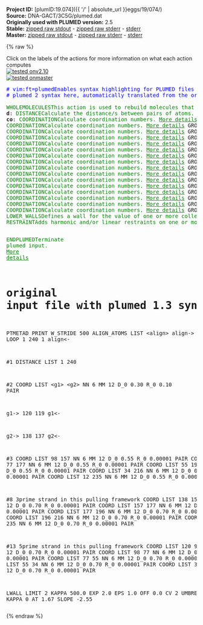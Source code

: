 **Project ID:** [plumID:19.074]({{ '/' | absolute_url }}eggs/19/074/)  
**Source:** DNA-GACT/3C5G/plumed.dat  
**Originally used with PLUMED version:** 2.5  
**Stable:** [zipped raw stdout](plumed.dat.plumed.stdout.txt.zip) - [zipped raw stderr](plumed.dat.plumed.stderr.txt.zip) - [stderr](plumed.dat.plumed.stderr)  
**Master:** [zipped raw stdout](plumed.dat.plumed_master.stdout.txt.zip) - [zipped raw stderr](plumed.dat.plumed_master.stderr.txt.zip) - [stderr](plumed.dat.plumed_master.stderr)  

{% raw %}
<div class="plumedpreheader">
<div class="headerInfo" id="value_details_data/DNA-GACT/3C5G/plumed.dat"> Click on the labels of the actions for more information on what each action computes </div>
<div class="containerBadge">
<div class="headerBadge"><a href="plumed.dat.plumed.stderr"><img src="https://img.shields.io/badge/v2.10-passing-green.svg" alt="tested onv2.10" /></a></div>
<div class="headerBadge"><a href="plumed.dat.plumed_master.stderr"><img src="https://img.shields.io/badge/master-passing-green.svg" alt="tested onmaster" /></a></div>
</div>
</div>
<pre class="plumedlisting">
<span class="plumedtooltip" style="color:blue"># vim:ft=plumed<span class="right">Enables syntax highlighting for PLUMED files in vim. See <a href="https://www.plumed.org/doc-master/user-doc/html/vim">here for more details. </a><i></i></span></span>
<span style="color:blue" class="comment"># plumed 2 syntax here, automatically translated from the original input file</span>
<br/><span class="plumedtooltip" style="color:green">WHOLEMOLECULES<span class="right">This action is used to rebuild molecules that can become split by the periodic boundary conditions. <a href="https://www.plumed.org/doc-master/user-doc/html/WHOLEMOLECULES" style="color:green">More details</a><i></i></span></span> <span class="plumedtooltip">ENTITY0<span class="right">the atoms that make up a molecule that you wish to align<i></i></span></span>=1-240
<span style="display:none;" id="data/DNA-GACT/3C5G/plumed.dat">The WHOLEMOLECULES action with label <b></b> calculates something</span><b name="data/DNA-GACT/3C5G/plumed.datd" onclick='showPath("data/DNA-GACT/3C5G/plumed.dat","data/DNA-GACT/3C5G/plumed.datd","data/DNA-GACT/3C5G/plumed.datd","brown")'>d</b>: <span class="plumedtooltip" style="color:green">DISTANCE<span class="right">Calculate the distance/s between pairs of atoms. <a href="https://www.plumed.org/doc-master/user-doc/html/DISTANCE" style="color:green">More details</a><i></i></span></span> <span class="plumedtooltip">ATOMS<span class="right">the pair of atom that we are calculating the distance between<i></i></span></span>=1,240
<span style="display:none;" id="data/DNA-GACT/3C5G/plumed.datd">The DISTANCE action with label <b>d</b> calculates the following quantities:<table  align="center" frame="void" width="95%" cellpadding="5%"><tr><td width="5%"><b> Quantity </b>  </td><td><b> Description </b> </td></tr><tr><td width="5%">d.value</td><td>the DISTANCE between this pair of atoms</td></tr></table></span><b name="data/DNA-GACT/3C5G/plumed.datco" onclick='showPath("data/DNA-GACT/3C5G/plumed.dat","data/DNA-GACT/3C5G/plumed.datco","data/DNA-GACT/3C5G/plumed.datco","brown")'>co</b>: <span class="plumedtooltip" style="color:green">COORDINATION<span class="right">Calculate coordination numbers. <a href="https://www.plumed.org/doc-master/user-doc/html/COORDINATION" style="color:green">More details</a><i></i></span></span> <span class="plumedtooltip">GROUPA<span class="right">First list of atoms<i></i></span></span>=120,119 <span class="plumedtooltip">GROUPB<span class="right">Second list of atoms (if empty, N*(N-1)/2 pairs in GROUPA are counted)<i></i></span></span>=138,137 <span class="plumedtooltip">D_0<span class="right"> The d_0 parameter of the switching function<i></i></span></span>=0.30 <span class="plumedtooltip">R_0<span class="right">The r_0 parameter of the switching function<i></i></span></span>=0.10 <span class="plumedtooltip">PAIR<span class="right"> Pair only 1st element of the 1st group with 1st element in the second, etc<i></i></span></span>
<span style="display:none;" id="data/DNA-GACT/3C5G/plumed.datco">The COORDINATION action with label <b>co</b> calculates the following quantities:<table  align="center" frame="void" width="95%" cellpadding="5%"><tr><td width="5%"><b> Quantity </b>  </td><td><b> Description </b> </td></tr><tr><td width="5%">co.value</td><td>the value of the coordination</td></tr></table></span><span class="plumedtooltip" style="color:green">COORDINATION<span class="right">Calculate coordination numbers. <a href="https://www.plumed.org/doc-master/user-doc/html/COORDINATION" style="color:green">More details</a><i></i></span></span> <span class="plumedtooltip">GROUPA<span class="right">First list of atoms<i></i></span></span>=98 <span class="plumedtooltip">GROUPB<span class="right">Second list of atoms (if empty, N*(N-1)/2 pairs in GROUPA are counted)<i></i></span></span>=157 <span class="plumedtooltip">D_0<span class="right"> The d_0 parameter of the switching function<i></i></span></span>=0.55 <span class="plumedtooltip">R_0<span class="right">The r_0 parameter of the switching function<i></i></span></span>=0.00001 <span class="plumedtooltip">PAIR<span class="right"> Pair only 1st element of the 1st group with 1st element in the second, etc<i></i></span></span>
<span class="plumedtooltip" style="color:green">COORDINATION<span class="right">Calculate coordination numbers. <a href="https://www.plumed.org/doc-master/user-doc/html/COORDINATION" style="color:green">More details</a><i></i></span></span> <span class="plumedtooltip">GROUPA<span class="right">First list of atoms<i></i></span></span>=77 <span class="plumedtooltip">GROUPB<span class="right">Second list of atoms (if empty, N*(N-1)/2 pairs in GROUPA are counted)<i></i></span></span>=177 <span class="plumedtooltip">D_0<span class="right"> The d_0 parameter of the switching function<i></i></span></span>=0.55 <span class="plumedtooltip">R_0<span class="right">The r_0 parameter of the switching function<i></i></span></span>=0.00001 <span class="plumedtooltip">PAIR<span class="right"> Pair only 1st element of the 1st group with 1st element in the second, etc<i></i></span></span>
<span class="plumedtooltip" style="color:green">COORDINATION<span class="right">Calculate coordination numbers. <a href="https://www.plumed.org/doc-master/user-doc/html/COORDINATION" style="color:green">More details</a><i></i></span></span> <span class="plumedtooltip">GROUPA<span class="right">First list of atoms<i></i></span></span>=55 <span class="plumedtooltip">GROUPB<span class="right">Second list of atoms (if empty, N*(N-1)/2 pairs in GROUPA are counted)<i></i></span></span>=196 <span class="plumedtooltip">D_0<span class="right"> The d_0 parameter of the switching function<i></i></span></span>=0.55 <span class="plumedtooltip">R_0<span class="right">The r_0 parameter of the switching function<i></i></span></span>=0.00001 <span class="plumedtooltip">PAIR<span class="right"> Pair only 1st element of the 1st group with 1st element in the second, etc<i></i></span></span>
<span class="plumedtooltip" style="color:green">COORDINATION<span class="right">Calculate coordination numbers. <a href="https://www.plumed.org/doc-master/user-doc/html/COORDINATION" style="color:green">More details</a><i></i></span></span> <span class="plumedtooltip">GROUPA<span class="right">First list of atoms<i></i></span></span>=34 <span class="plumedtooltip">GROUPB<span class="right">Second list of atoms (if empty, N*(N-1)/2 pairs in GROUPA are counted)<i></i></span></span>=216 <span class="plumedtooltip">D_0<span class="right"> The d_0 parameter of the switching function<i></i></span></span>=0.55 <span class="plumedtooltip">R_0<span class="right">The r_0 parameter of the switching function<i></i></span></span>=0.00001 <span class="plumedtooltip">PAIR<span class="right"> Pair only 1st element of the 1st group with 1st element in the second, etc<i></i></span></span>
<span class="plumedtooltip" style="color:green">COORDINATION<span class="right">Calculate coordination numbers. <a href="https://www.plumed.org/doc-master/user-doc/html/COORDINATION" style="color:green">More details</a><i></i></span></span> <span class="plumedtooltip">GROUPA<span class="right">First list of atoms<i></i></span></span>=12 <span class="plumedtooltip">GROUPB<span class="right">Second list of atoms (if empty, N*(N-1)/2 pairs in GROUPA are counted)<i></i></span></span>=235 <span class="plumedtooltip">D_0<span class="right"> The d_0 parameter of the switching function<i></i></span></span>=0.55 <span class="plumedtooltip">R_0<span class="right">The r_0 parameter of the switching function<i></i></span></span>=0.00001 <span class="plumedtooltip">PAIR<span class="right"> Pair only 1st element of the 1st group with 1st element in the second, etc<i></i></span></span>
<span class="plumedtooltip" style="color:green">COORDINATION<span class="right">Calculate coordination numbers. <a href="https://www.plumed.org/doc-master/user-doc/html/COORDINATION" style="color:green">More details</a><i></i></span></span> <span class="plumedtooltip">GROUPA<span class="right">First list of atoms<i></i></span></span>=138 <span class="plumedtooltip">GROUPB<span class="right">Second list of atoms (if empty, N*(N-1)/2 pairs in GROUPA are counted)<i></i></span></span>=157 <span class="plumedtooltip">D_0<span class="right"> The d_0 parameter of the switching function<i></i></span></span>=0.70 <span class="plumedtooltip">R_0<span class="right">The r_0 parameter of the switching function<i></i></span></span>=0.00001 <span class="plumedtooltip">PAIR<span class="right"> Pair only 1st element of the 1st group with 1st element in the second, etc<i></i></span></span>
<span class="plumedtooltip" style="color:green">COORDINATION<span class="right">Calculate coordination numbers. <a href="https://www.plumed.org/doc-master/user-doc/html/COORDINATION" style="color:green">More details</a><i></i></span></span> <span class="plumedtooltip">GROUPA<span class="right">First list of atoms<i></i></span></span>=157 <span class="plumedtooltip">GROUPB<span class="right">Second list of atoms (if empty, N*(N-1)/2 pairs in GROUPA are counted)<i></i></span></span>=177 <span class="plumedtooltip">D_0<span class="right"> The d_0 parameter of the switching function<i></i></span></span>=0.70 <span class="plumedtooltip">R_0<span class="right">The r_0 parameter of the switching function<i></i></span></span>=0.00001 <span class="plumedtooltip">PAIR<span class="right"> Pair only 1st element of the 1st group with 1st element in the second, etc<i></i></span></span>
<span class="plumedtooltip" style="color:green">COORDINATION<span class="right">Calculate coordination numbers. <a href="https://www.plumed.org/doc-master/user-doc/html/COORDINATION" style="color:green">More details</a><i></i></span></span> <span class="plumedtooltip">GROUPA<span class="right">First list of atoms<i></i></span></span>=177 <span class="plumedtooltip">GROUPB<span class="right">Second list of atoms (if empty, N*(N-1)/2 pairs in GROUPA are counted)<i></i></span></span>=196 <span class="plumedtooltip">D_0<span class="right"> The d_0 parameter of the switching function<i></i></span></span>=0.70 <span class="plumedtooltip">R_0<span class="right">The r_0 parameter of the switching function<i></i></span></span>=0.00001 <span class="plumedtooltip">PAIR<span class="right"> Pair only 1st element of the 1st group with 1st element in the second, etc<i></i></span></span>
<span class="plumedtooltip" style="color:green">COORDINATION<span class="right">Calculate coordination numbers. <a href="https://www.plumed.org/doc-master/user-doc/html/COORDINATION" style="color:green">More details</a><i></i></span></span> <span class="plumedtooltip">GROUPA<span class="right">First list of atoms<i></i></span></span>=196 <span class="plumedtooltip">GROUPB<span class="right">Second list of atoms (if empty, N*(N-1)/2 pairs in GROUPA are counted)<i></i></span></span>=216 <span class="plumedtooltip">D_0<span class="right"> The d_0 parameter of the switching function<i></i></span></span>=0.70 <span class="plumedtooltip">R_0<span class="right">The r_0 parameter of the switching function<i></i></span></span>=0.00001 <span class="plumedtooltip">PAIR<span class="right"> Pair only 1st element of the 1st group with 1st element in the second, etc<i></i></span></span>
<span class="plumedtooltip" style="color:green">COORDINATION<span class="right">Calculate coordination numbers. <a href="https://www.plumed.org/doc-master/user-doc/html/COORDINATION" style="color:green">More details</a><i></i></span></span> <span class="plumedtooltip">GROUPA<span class="right">First list of atoms<i></i></span></span>=216 <span class="plumedtooltip">GROUPB<span class="right">Second list of atoms (if empty, N*(N-1)/2 pairs in GROUPA are counted)<i></i></span></span>=235 <span class="plumedtooltip">D_0<span class="right"> The d_0 parameter of the switching function<i></i></span></span>=0.70 <span class="plumedtooltip">R_0<span class="right">The r_0 parameter of the switching function<i></i></span></span>=0.00001 <span class="plumedtooltip">PAIR<span class="right"> Pair only 1st element of the 1st group with 1st element in the second, etc<i></i></span></span>
<span class="plumedtooltip" style="color:green">COORDINATION<span class="right">Calculate coordination numbers. <a href="https://www.plumed.org/doc-master/user-doc/html/COORDINATION" style="color:green">More details</a><i></i></span></span> <span class="plumedtooltip">GROUPA<span class="right">First list of atoms<i></i></span></span>=120 <span class="plumedtooltip">GROUPB<span class="right">Second list of atoms (if empty, N*(N-1)/2 pairs in GROUPA are counted)<i></i></span></span>=98 <span class="plumedtooltip">D_0<span class="right"> The d_0 parameter of the switching function<i></i></span></span>=0.70 <span class="plumedtooltip">R_0<span class="right">The r_0 parameter of the switching function<i></i></span></span>=0.00001 <span class="plumedtooltip">PAIR<span class="right"> Pair only 1st element of the 1st group with 1st element in the second, etc<i></i></span></span>
<span class="plumedtooltip" style="color:green">COORDINATION<span class="right">Calculate coordination numbers. <a href="https://www.plumed.org/doc-master/user-doc/html/COORDINATION" style="color:green">More details</a><i></i></span></span> <span class="plumedtooltip">GROUPA<span class="right">First list of atoms<i></i></span></span>=98 <span class="plumedtooltip">GROUPB<span class="right">Second list of atoms (if empty, N*(N-1)/2 pairs in GROUPA are counted)<i></i></span></span>=77 <span class="plumedtooltip">D_0<span class="right"> The d_0 parameter of the switching function<i></i></span></span>=0.70 <span class="plumedtooltip">R_0<span class="right">The r_0 parameter of the switching function<i></i></span></span>=0.00001 <span class="plumedtooltip">PAIR<span class="right"> Pair only 1st element of the 1st group with 1st element in the second, etc<i></i></span></span>
<span class="plumedtooltip" style="color:green">COORDINATION<span class="right">Calculate coordination numbers. <a href="https://www.plumed.org/doc-master/user-doc/html/COORDINATION" style="color:green">More details</a><i></i></span></span> <span class="plumedtooltip">GROUPA<span class="right">First list of atoms<i></i></span></span>=77 <span class="plumedtooltip">GROUPB<span class="right">Second list of atoms (if empty, N*(N-1)/2 pairs in GROUPA are counted)<i></i></span></span>=55 <span class="plumedtooltip">D_0<span class="right"> The d_0 parameter of the switching function<i></i></span></span>=0.70 <span class="plumedtooltip">R_0<span class="right">The r_0 parameter of the switching function<i></i></span></span>=0.00001 <span class="plumedtooltip">PAIR<span class="right"> Pair only 1st element of the 1st group with 1st element in the second, etc<i></i></span></span>
<span class="plumedtooltip" style="color:green">COORDINATION<span class="right">Calculate coordination numbers. <a href="https://www.plumed.org/doc-master/user-doc/html/COORDINATION" style="color:green">More details</a><i></i></span></span> <span class="plumedtooltip">GROUPA<span class="right">First list of atoms<i></i></span></span>=55 <span class="plumedtooltip">GROUPB<span class="right">Second list of atoms (if empty, N*(N-1)/2 pairs in GROUPA are counted)<i></i></span></span>=34 <span class="plumedtooltip">D_0<span class="right"> The d_0 parameter of the switching function<i></i></span></span>=0.70 <span class="plumedtooltip">R_0<span class="right">The r_0 parameter of the switching function<i></i></span></span>=0.00001 <span class="plumedtooltip">PAIR<span class="right"> Pair only 1st element of the 1st group with 1st element in the second, etc<i></i></span></span>
<span class="plumedtooltip" style="color:green">COORDINATION<span class="right">Calculate coordination numbers. <a href="https://www.plumed.org/doc-master/user-doc/html/COORDINATION" style="color:green">More details</a><i></i></span></span> <span class="plumedtooltip">GROUPA<span class="right">First list of atoms<i></i></span></span>=34 <span class="plumedtooltip">GROUPB<span class="right">Second list of atoms (if empty, N*(N-1)/2 pairs in GROUPA are counted)<i></i></span></span>=12 <span class="plumedtooltip">D_0<span class="right"> The d_0 parameter of the switching function<i></i></span></span>=0.70 <span class="plumedtooltip">R_0<span class="right">The r_0 parameter of the switching function<i></i></span></span>=0.00001 <span class="plumedtooltip">PAIR<span class="right"> Pair only 1st element of the 1st group with 1st element in the second, etc<i></i></span></span>
<span class="plumedtooltip" style="color:green">LOWER_WALLS<span class="right">Defines a wall for the value of one or more collective variables, <a href="https://www.plumed.org/doc-master/user-doc/html/LOWER_WALLS" style="color:green">More details</a><i></i></span></span> <span class="plumedtooltip">ARG<span class="right">the arguments on which the bias is acting<i></i></span></span>=<b name="data/DNA-GACT/3C5G/plumed.datco">co</b> <span class="plumedtooltip">AT<span class="right">the positions of the wall<i></i></span></span>=2 <span class="plumedtooltip">KAPPA<span class="right">the force constant for the wall<i></i></span></span>=500 <span class="plumedtooltip">EXP<span class="right"> the powers for the walls<i></i></span></span>=2 <span class="plumedtooltip">EPS<span class="right"> the values for s_i in the expression for a wall<i></i></span></span>=1
<span class="plumedtooltip" style="color:green">RESTRAINT<span class="right">Adds harmonic and/or linear restraints on one or more variables. <a href="https://www.plumed.org/doc-master/user-doc/html/RESTRAINT" style="color:green">More details</a><i></i></span></span> <span class="plumedtooltip">ARG<span class="right">the values the harmonic restraint acts upon<i></i></span></span>=<b name="data/DNA-GACT/3C5G/plumed.datd">d</b> <span class="plumedtooltip">KAPPA<span class="right"> specifies that the restraint is harmonic and what the values of the force constants on each of the variables are<i></i></span></span>=0 <span class="plumedtooltip">AT<span class="right">the position of the restraint<i></i></span></span>=1.67 <span class="plumedtooltip">SLOPE<span class="right"> specifies that the restraint is linear and what the values of the force constants on each of the variables are<i></i></span></span>=-2.55

<span class="plumedtooltip" style="color:green">ENDPLUMED<span class="right">Terminate plumed input. <a href="https://www.plumed.org/doc-master/user-doc/html/ENDPLUMED" style="color:green">More details</a><i></i></span></span><span style="color:blue" class="comment">

# original input file with plumed 1.3 syntax follows

PTMETAD
PRINT W_STRIDE 500
ALIGN_ATOMS LIST &lt;align&gt;
align-&gt;
LOOP 1 240 1
align&lt;-

#1
DISTANCE LIST 1 240

#2 
COORD LIST &lt;g1&gt; &lt;g2&gt; NN 6 MM 12 D_0 0.30 R_0 0.10 PAIR

g1-&gt;
120 119
g1&lt;-

g2-&gt;
138 137 
g2&lt;-

#3
COORD LIST 98 157 NN 6 MM 12 D_0 0.55 R_0 0.00001 PAIR
COORD LIST 77 177 NN 6 MM 12 D_0 0.55 R_0 0.00001 PAIR
COORD LIST 55 196 NN 6 MM 12 D_0 0.55 R_0 0.00001 PAIR
COORD LIST 34 216 NN 6 MM 12 D_0 0.55 R_0 0.00001 PAIR
COORD LIST 12 235 NN 6 MM 12 D_0 0.55 R_0 0.00001 PAIR


#8 3prime strand in this pulling framework
COORD LIST 138 157 NN 6 MM 12 D_0 0.70 R_0 0.00001 PAIR
COORD LIST 157 177 NN 6 MM 12 D_0 0.70 R_0 0.00001 PAIR
COORD LIST 177 196 NN 6 MM 12 D_0 0.70 R_0 0.00001 PAIR
COORD LIST 196 216 NN 6 MM 12 D_0 0.70 R_0 0.00001 PAIR
COORD LIST 216 235 NN 6 MM 12 D_0 0.70 R_0 0.00001 PAIR

#13 5prime strand in this pulling framework
COORD LIST 120 98 NN 6 MM 12 D_0 0.70 R_0 0.00001 PAIR
COORD LIST 98 77 NN 6 MM 12 D_0 0.70 R_0 0.00001 PAIR
COORD LIST 77 55 NN 6 MM 12 D_0 0.70 R_0 0.00001 PAIR
COORD LIST 55 34 NN 6 MM 12 D_0 0.70 R_0 0.00001 PAIR
COORD LIST 34 12 NN 6 MM 12 D_0 0.70 R_0 0.00001 PAIR

LWALL LIMIT 2 KAPPA 500.0 EXP 2.0 EPS 1.0 OFF 0.0 CV 2
UMBRELLA CV 1 KAPPA 0 AT 1.67 SLOPE -2.55
</span></pre>
{% endraw %}
